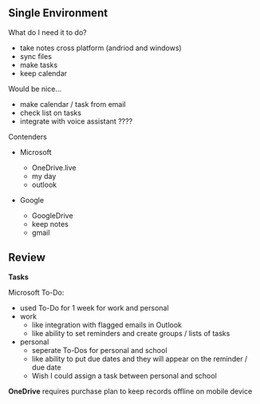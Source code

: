 ## Single Environment


What do I need it to do?

- take notes cross platform (andriod and windows)
- sync files
- make tasks
- keep calendar


Would be nice...

- make calendar / task from email
- check list on tasks
- integrate with voice assistant ????

Contenders

- Microsoft
	- OneDrive.live
	- my day
	- outlook

- Google
	- GoogleDrive
	- keep notes
	- gmail

## Review ##

**Tasks**

Microsoft To-Do:

- used To-Do for 1 week for work and personal
- work
	- like integration with flagged emails in Outlook
	- like ability to set reminders and create groups / lists of tasks
- personal
	- seperate To-Dos for personal and school
	- like ability to put due dates and they will appear on the reminder / due date
	- Wish I could assign a task between personal and school

**OneDrive** requires purchase plan to keep records offline on mobile device
